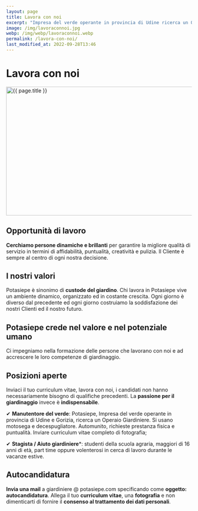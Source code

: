 ```yaml
---
layout: page
title: Lavora con noi
excerpt: "Impresa del verde operante in provincia di Udine ricerca un Operaio Giardiniere. Si usano motosega e decespugliatore. Automunito, prestanza fisica e puntualità."
image: /img/lavoraconnoi.jpg
webp: /img/webp/lavoraconnoi.webp
permalink: /lavora-con-noi/
last_modified_at: 2022-09-28T13:46
---
```

# Lavora con noi

<div class="carousel">
<picture>
  <source srcset="{{ page.webp }}" type="image/webp">
  <source srcset="{{ page.image }}" type="image/jpeg">
  <img src="{{ page.image }}" width="800" height="350" alt="{{ page.title }}" title="{{ page.title }}"/>
</picture>
</div>

## Opportunità di lavoro

**Cerchiamo persone dinamiche e brillanti** per garantire la migliore qualità di servizio in termini di affidabilità, puntualità, creatività e pulizia. Il Cliente è sempre al centro di ogni nostra decisione.

## I nostri valori

Potasiepe è sinonimo di **custode del giardino**. Chi lavora in Potasiepe vive un ambiente dinamico, organizzato ed in costante crescita. Ogni giorno è diverso dal precedente ed ogni giorno costruiamo la soddisfazione dei nostri Clienti ed il nostro futuro.

## Potasiepe crede nel valore e nel potenziale umano

Ci impegniamo nella formazione delle persone che lavorano con noi e ad accrescere le loro competenze di giardinaggio.

## Posizioni aperte

Inviaci il tuo curriculum vitae, lavora con noi, i candidati non hanno necessariamente bisogno di qualifiche precedenti. La **passione per il giardinaggio** invece è **indispensabile**.

&#10004; **Manutentore del verde**: Potasiepe, Impresa del verde operante in provincia di Udine e Gorizia, ricerca un Operaio Giardiniere. Si usano motosega e decespugliatore. Automunito, richieste prestanza fisica e puntualità. Inviare curriculum vitae completo di fotografia;

&#10004; **Stagista / Aiuto giardiniere***: studenti della scuola agraria, maggiori di 16 anni di età, part time oppure volenterosi in cerca di lavoro durante le vacanze estive.

## Autocandidatura

**Invia una mail** a giardiniere @ potasiepe.com specificando come **oggetto: autocandidatura**. Allega il tuo **curriculum vitae**, una **fotografia** e non dimenticarti di fornire il **consenso al trattamento dei dati personali**.

<script type="application/ld+json">
   {
     "@context" : "https://schema.org/",
     "@type" : "JobPosting",
     "title" : "Operaio Giardiniere",
     "description" : "<p>Impresa del verde operante in provincia di Udine ricerca un Operaio Giardiniere. Si usano motosega e decespugliatore. Automunito, prestanza fisica e puntualità.</p>",
     "identifier": {
       "@type": "PropertyValue",
       "name": "Google",
       "value": "1234567"
     },
     "datePosted" : "2023-01-01",
     "validThrough" : "2023-12-31",
     "employmentType" : "CONTRACTOR",
     "hiringOrganization" : {
       "@type" : "Organization",
       "name" : "Potasiepe",
       "sameAs" : "https://www.potasiepe.it",
       "logo" : "https://www.potasiepe.it/img/potasiepe1x1.jpg"
     },
     "jobLocation": {
     "@type": "Place",
       "address": {
       "@type":"PostalAddress","streetAddress":"Viale Stazione, 28","postalCode":"33052","addressLocality":"Cervignano del Friuli","addressRegion":"UD","addressCountry":"IT"
     }
   },
     "baseSalary": {
       "@type": "MonetaryAmount",
       "currency": "EUR",
       "value": {
         "@type": "QuantitativeValue",
         "minValue": 10.00,
         "maxValue": 15.00,
         "unitText": "HOUR"
       }
     },
     "directApply": "https://www.potasiepe.it/lavora-con-noi/"
   }
   </script>

